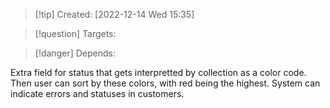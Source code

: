
>[!tip] Created: [2022-12-14 Wed 15:35]

>[!question] Targets: 

>[!danger] Depends: 

Extra field for status that gets interpretted by collection as a color code.
Then user can sort by these colors, with red being the highest.
System can indicate errors and statuses in customers.